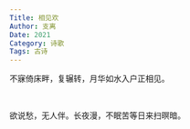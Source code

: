 ```yaml
---
Title: 相见欢
Author: 支离
Date: 2021
Category: 诗歌
Tags: 古诗
---
```


不寐倚床畔，复辗转，月华如水入户正相见。

<br>

欲说愁，无人伴。长夜漫，不眠苦等日来扫暝暗。

